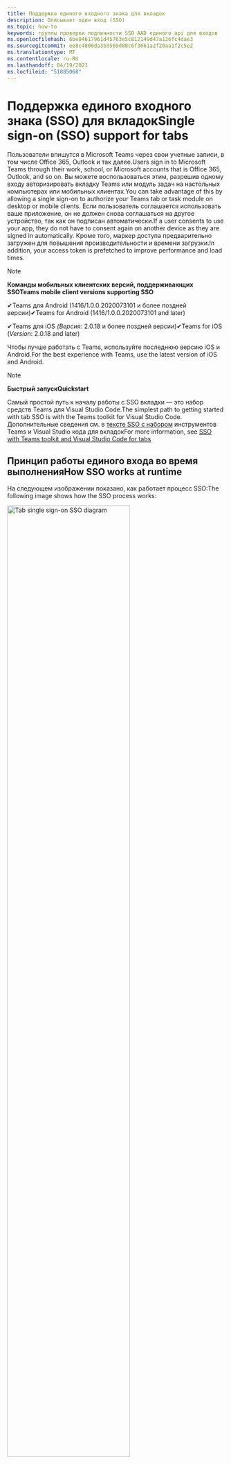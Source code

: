 ```yaml
---
title: Поддержка единого входного знака для вкладок
description: Описывает один вход (SSO)
ms.topic: how-to
keywords: группы проверки подлинности SSO AAD единого api для входов
ms.openlocfilehash: 6be04617961d45763e5c812149d47a126fc4dae3
ms.sourcegitcommit: ee8c4800da3b3569d80c6f3661a2f20aa1f2c5e2
ms.translationtype: MT
ms.contentlocale: ru-RU
ms.lasthandoff: 04/19/2021
ms.locfileid: "51885068"
---
```

# <a name="single-sign-on-sso-support-for-tabs"></a><span data-ttu-id="26fe3-104">Поддержка единого входного знака (SSO) для вкладок</span><span class="sxs-lookup"><span data-stu-id="26fe3-104">Single sign-on (SSO) support for tabs</span></span>

<span data-ttu-id="26fe3-105">Пользователи впишутся в Microsoft Teams через свои учетные записи, в том числе Office 365, Outlook и так далее.</span><span class="sxs-lookup"><span data-stu-id="26fe3-105">Users sign in to Microsoft Teams through their work, school, or Microsoft accounts that is Office 365, Outlook, and so on.</span></span> <span data-ttu-id="26fe3-106">Вы можете воспользоваться этим, разрешив одному входу авторизировать вкладку Teams или модуль задач на настольных компьютерах или мобильных клиентах.</span><span class="sxs-lookup"><span data-stu-id="26fe3-106">You can take advantage of this by allowing a single sign-on to authorize your Teams tab or task module on desktop or mobile clients.</span></span> <span data-ttu-id="26fe3-107">Если пользователь соглашается использовать ваше приложение, он не должен снова соглашаться на другое устройство, так как он подписан автоматически.</span><span class="sxs-lookup"><span data-stu-id="26fe3-107">If a user consents to use your app, they do not have to consent again on another device as they are signed in automatically.</span></span> <span data-ttu-id="26fe3-108">Кроме того, маркер доступа предварительно загружен для повышения производительности и времени загрузки.</span><span class="sxs-lookup"><span data-stu-id="26fe3-108">In addition, your access token is prefetched to improve performance and load times.</span></span>

> [!NOTE]
> <span data-ttu-id="26fe3-109">**Команды мобильных клиентских версий, поддерживающих SSO**</span><span class="sxs-lookup"><span data-stu-id="26fe3-109">**Teams mobile client versions supporting SSO**</span></span>  
>
> <span data-ttu-id="26fe3-110">✔Teams для Android (1416/1.0.0.2020073101 и более поздней версии)</span><span class="sxs-lookup"><span data-stu-id="26fe3-110">✔Teams for Android (1416/1.0.0.2020073101 and later)</span></span>
>
> <span data-ttu-id="26fe3-111">✔Teams для iOS _(Версия_: 2.0.18 и более поздней версии)</span><span class="sxs-lookup"><span data-stu-id="26fe3-111">✔Teams for iOS (_Version_: 2.0.18 and later)</span></span>  
>
> <span data-ttu-id="26fe3-112">Чтобы лучше работать с Teams, используйте последнюю версию iOS и Android.</span><span class="sxs-lookup"><span data-stu-id="26fe3-112">For the best experience with Teams, use the latest version of iOS and Android.</span></span>

> [!NOTE]
> <span data-ttu-id="26fe3-113">**Быстрый запуск**</span><span class="sxs-lookup"><span data-stu-id="26fe3-113">**Quickstart**</span></span>  
>
> <span data-ttu-id="26fe3-114">Самый простой путь к началу работы с SSO вкладки — это набор средств Teams для Visual Studio Code.</span><span class="sxs-lookup"><span data-stu-id="26fe3-114">The simplest path to getting started with tab SSO is with the Teams toolkit for Visual Studio Code.</span></span> <span data-ttu-id="26fe3-115">Дополнительные сведения см. в [тексте SSO с набором](../../../toolkit/visual-studio-code-tab-sso.md) инструментов Teams и Visual Studio кода для вкладок</span><span class="sxs-lookup"><span data-stu-id="26fe3-115">For more information, see [SSO with Teams toolkit and Visual Studio Code for tabs](../../../toolkit/visual-studio-code-tab-sso.md)</span></span>

## <a name="how-sso-works-at-runtime"></a><span data-ttu-id="26fe3-116">Принцип работы единого входа во время выполнения</span><span class="sxs-lookup"><span data-stu-id="26fe3-116">How SSO works at runtime</span></span>

<span data-ttu-id="26fe3-117">На следующем изображении показано, как работает процесс SSO:</span><span class="sxs-lookup"><span data-stu-id="26fe3-117">The following image shows how the SSO process works:</span></span>

<!-- markdownlint-disable MD033 -->
<img src="~/assets/images/tabs/tabs-sso-diagram.png" alt="Tab single sign-on SSO diagram" width="75%"/>

1. <span data-ttu-id="26fe3-118">На вкладке выполнен вызов JavaScript для `getAuthToken()` .</span><span class="sxs-lookup"><span data-stu-id="26fe3-118">In the tab, a JavaScript call is made to `getAuthToken()`.</span></span> <span data-ttu-id="26fe3-119">Это указывает Teams на получение маркера проверки подлинности для приложения вкладки.</span><span class="sxs-lookup"><span data-stu-id="26fe3-119">This tells Teams to obtain an authentication token for the tab application.</span></span>
2. <span data-ttu-id="26fe3-120">Если это первый раз, когда текущий пользователь использовал приложение вкладки, есть запрос на согласие, если требуется согласие или обработка этапной проверки подлинности, например двух факторов проверки подлинности.</span><span class="sxs-lookup"><span data-stu-id="26fe3-120">If this is the first time the current user has used your tab application, there is a request prompt to consent if consent is required or to handle step-up authentication such as two-factor authentication.</span></span>
3. <span data-ttu-id="26fe3-121">Teams запрашивает маркер приложения вкладок из конечной точки Azure Active Directory (AAD) для текущего пользователя.</span><span class="sxs-lookup"><span data-stu-id="26fe3-121">Teams requests the tab application token from the Azure Active Directory (AAD) endpoint for the current user.</span></span>
4. <span data-ttu-id="26fe3-122">AAD отправляет маркер приложения вкладок в приложение Teams.</span><span class="sxs-lookup"><span data-stu-id="26fe3-122">AAD sends the tab application token to the Teams application.</span></span>
5. <span data-ttu-id="26fe3-123">Teams отправляет маркер приложения вкладок на вкладку как часть объекта результатов, возвращаемого `getAuthToken()` вызовом.</span><span class="sxs-lookup"><span data-stu-id="26fe3-123">Teams sends the tab application token to the tab as part of the result object returned by the `getAuthToken()` call.</span></span>
6. <span data-ttu-id="26fe3-124">Маркер разборается в приложении вкладок с помощью JavaScript для извлечения необходимых сведений, например адреса электронной почты пользователя.</span><span class="sxs-lookup"><span data-stu-id="26fe3-124">The token is parsed in the tab application using JavaScript, to extract required information, such as the user's email address.</span></span>

> [!NOTE]
> <span data-ttu-id="26fe3-125">Допустимо только для согласия на ограниченный набор API на уровне пользователя, который является электронной почтой, профилем, offline_access `getAuthToken()` и OpenId.</span><span class="sxs-lookup"><span data-stu-id="26fe3-125">The `getAuthToken()` is only valid for consenting to a limited set of user-level APIs that is email, profile, offline_access and OpenId.</span></span> <span data-ttu-id="26fe3-126">Он не используется для дополнительных областей Graph, таких как `User.Read` или `Mail.Read` .</span><span class="sxs-lookup"><span data-stu-id="26fe3-126">It is not used for further Graph scopes such as `User.Read` or `Mail.Read`.</span></span> <span data-ttu-id="26fe3-127">Дополнительные области Graph см. в предлагаемых [обходных решениях.](#apps-that-require-additional-graph-scopes)</span><span class="sxs-lookup"><span data-stu-id="26fe3-127">For suggested workarounds, see [additional Graph scopes](#apps-that-require-additional-graph-scopes).</span></span>

<span data-ttu-id="26fe3-128">API SSO также работает в [модулях задач,](../../../task-modules-and-cards/what-are-task-modules.md) встраив веб-контент.</span><span class="sxs-lookup"><span data-stu-id="26fe3-128">The SSO API also works in [task modules](../../../task-modules-and-cards/what-are-task-modules.md) that embed web content.</span></span>

## <a name="develop-an-sso-microsoft-teams-tab"></a><span data-ttu-id="26fe3-129">Разработка вкладки SSO Microsoft Teams</span><span class="sxs-lookup"><span data-stu-id="26fe3-129">Develop an SSO Microsoft Teams tab</span></span>

<span data-ttu-id="26fe3-130">В этом разделе описываются задачи, связанные с созданием вкладки Teams, использующей SSO.</span><span class="sxs-lookup"><span data-stu-id="26fe3-130">This section describes the tasks involved in creating a Teams tab that uses SSO.</span></span> <span data-ttu-id="26fe3-131">Эти задачи являются языковыми и framework-agnostic.</span><span class="sxs-lookup"><span data-stu-id="26fe3-131">These tasks are language- and framework-agnostic.</span></span>

### <a name="1-create-your-aad-application"></a><span data-ttu-id="26fe3-132">1. Создание приложения AAD</span><span class="sxs-lookup"><span data-stu-id="26fe3-132">1. Create your AAD application</span></span>

<span data-ttu-id="26fe3-133">**Регистрация приложения в обзоре [портала AAD](https://azure.microsoft.com/features/azure-portal/)**</span><span class="sxs-lookup"><span data-stu-id="26fe3-133">**To register your application in the [AAD portal](https://azure.microsoft.com/features/azure-portal/) overview**</span></span>

1. <span data-ttu-id="26fe3-134">Получите [AAD-ID приложения.](/azure/active-directory/develop/howto-create-service-principal-portal#get-values-for-signing-in)</span><span class="sxs-lookup"><span data-stu-id="26fe3-134">Get your [AAD Application ID](/azure/active-directory/develop/howto-create-service-principal-portal#get-values-for-signing-in).</span></span>
2. <span data-ttu-id="26fe3-135">Укажите разрешения, необходимые приложению для конечной точки AAD и, необязательно, Graph.</span><span class="sxs-lookup"><span data-stu-id="26fe3-135">Specify the permissions that your application needs for the AAD endpoint and, optionally, Graph.</span></span>
3. <span data-ttu-id="26fe3-136">[Предоставление разрешений](/azure/active-directory/develop/howto-create-service-principal-portal#configure-access-policies-on-resources) для настольных, веб-приложений и мобильных приложений Teams.</span><span class="sxs-lookup"><span data-stu-id="26fe3-136">[Grant permissions](/azure/active-directory/develop/howto-create-service-principal-portal#configure-access-policies-on-resources) for Teams desktop, web, and mobile applications.</span></span>
4. <span data-ttu-id="26fe3-137">Предварительно уполномозить Teams, выбрав кнопку **Добавить** область и в открываемой **панели** введите access_as_user в качестве **имени Scope.**</span><span class="sxs-lookup"><span data-stu-id="26fe3-137">Pre-authorize Teams by selecting the **Add a scope** button and in the panel that opens, enter **access_as_user** as the **Scope name**.</span></span>

> [!NOTE]
> <span data-ttu-id="26fe3-138">Необходимо знать несколько важных ограничений:</span><span class="sxs-lookup"><span data-stu-id="26fe3-138">There are some important restrictions that you must know:</span></span>
>
> * <span data-ttu-id="26fe3-139">Поддерживаются только разрешения API графа на уровне пользователей, то есть электронная почта, профиль, offline_access, OpenId.</span><span class="sxs-lookup"><span data-stu-id="26fe3-139">Only user-level Graph API permissions are supported that is, email, profile, offline_access, OpenId.</span></span> <span data-ttu-id="26fe3-140">Если вы должны иметь доступ к другим сферам Graph, таким как или `User.Read` `Mail.Read` , см. [рекомендуемое обходное решение.](#apps-that-require-additional-graph-scopes)</span><span class="sxs-lookup"><span data-stu-id="26fe3-140">If you must have access to other Graph scopes such as `User.Read` or `Mail.Read`, see [recommended workaround](#apps-that-require-additional-graph-scopes).</span></span>
> * <span data-ttu-id="26fe3-141">Важно, чтобы доменное имя вашего приложения было таким же, как и доменное имя, которое вы зарегистрировали для приложения AAD.</span><span class="sxs-lookup"><span data-stu-id="26fe3-141">It is important that your application's domain name is the same as the domain name you have registered for your AAD application.</span></span>
> * <span data-ttu-id="26fe3-142">В настоящее время несколько доменов в приложении не поддерживаются.</span><span class="sxs-lookup"><span data-stu-id="26fe3-142">Currently multiple domains per app are not supported.</span></span>

<span data-ttu-id="26fe3-143">**Регистрация приложения на портале AAD**</span><span class="sxs-lookup"><span data-stu-id="26fe3-143">**To register your app through the AAD portal**</span></span>

1. <span data-ttu-id="26fe3-144">Регистрация нового приложения на портале регистрации приложений [AAD.](https://go.microsoft.com/fwlink/?linkid=2083908)</span><span class="sxs-lookup"><span data-stu-id="26fe3-144">Register a new application in the [AAD App Registrations](https://go.microsoft.com/fwlink/?linkid=2083908) portal.</span></span>
2. <span data-ttu-id="26fe3-145">Выберите **новую регистрацию.**</span><span class="sxs-lookup"><span data-stu-id="26fe3-145">Select **New Registration**.</span></span> <span data-ttu-id="26fe3-146">Появится **страница "Регистрация** приложения".</span><span class="sxs-lookup"><span data-stu-id="26fe3-146">The **Register an application** page appears.</span></span>
3. <span data-ttu-id="26fe3-147">На странице **Регистрация приложения** введите следующие значения:</span><span class="sxs-lookup"><span data-stu-id="26fe3-147">In the **Register an application** page, enter the following values:</span></span>
    1. <span data-ttu-id="26fe3-148">Введите **имя** приложения.</span><span class="sxs-lookup"><span data-stu-id="26fe3-148">Enter a **Name** for your app.</span></span>
    2. <span data-ttu-id="26fe3-149">Выберите **поддерживаемые типы учетных записей,** выберите один клиент или многотенантный тип учетной записи.</span><span class="sxs-lookup"><span data-stu-id="26fe3-149">Choose the **Supported account types**, select single tenant or multitenant account type.</span></span> <span data-ttu-id="26fe3-150">¹</span><span class="sxs-lookup"><span data-stu-id="26fe3-150">¹</span></span>
    * <span data-ttu-id="26fe3-151">Оставьте поле **URI перенаправления** пустым.</span><span class="sxs-lookup"><span data-stu-id="26fe3-151">Leave **Redirect URI** empty.</span></span>
    3. <span data-ttu-id="26fe3-152">Нажмите кнопку **Зарегистрировать**.</span><span class="sxs-lookup"><span data-stu-id="26fe3-152">Choose **Register**.</span></span>
4. <span data-ttu-id="26fe3-153">На странице обзор скопируйте и сохраните ID приложения **(клиента).**</span><span class="sxs-lookup"><span data-stu-id="26fe3-153">On the overview page, copy and save the **Application (client) ID**.</span></span> <span data-ttu-id="26fe3-154">Она должна быть позднее при обновлении манифеста приложения Teams.</span><span class="sxs-lookup"><span data-stu-id="26fe3-154">You must have it later when updating your Teams application manifest.</span></span>
5. <span data-ttu-id="26fe3-155">В разделе **Управление** выберите **Предоставление API**.</span><span class="sxs-lookup"><span data-stu-id="26fe3-155">Under **Manage**, select **Expose an API**.</span></span>
6. <span data-ttu-id="26fe3-156">Выберите **ссылку Set** для создания URI ID приложения в виде `api://{AppID}` .</span><span class="sxs-lookup"><span data-stu-id="26fe3-156">Select the **Set** link to generate the Application ID URI in the form of `api://{AppID}`.</span></span> <span data-ttu-id="26fe3-157">Вставьте полностью квалифицированное доменное имя с переназначенной чертой "/" с добавлением до конца между двойными полосами вперед и GUID.</span><span class="sxs-lookup"><span data-stu-id="26fe3-157">Insert your fully qualified domain name with a forward slash "/" appended to the end, between the double forward slashes and the GUID.</span></span> <span data-ttu-id="26fe3-158">Весь ID должен иметь форму `api://fully-qualified-domain-name.com/{AppID}` .</span><span class="sxs-lookup"><span data-stu-id="26fe3-158">The entire ID must have the form of `api://fully-qualified-domain-name.com/{AppID}`.</span></span> <span data-ttu-id="26fe3-159">² Например, `api://subdomain.example.com/00000000-0000-0000-0000-000000000000` .</span><span class="sxs-lookup"><span data-stu-id="26fe3-159">² For example, `api://subdomain.example.com/00000000-0000-0000-0000-000000000000`.</span></span> <span data-ttu-id="26fe3-160">Полностью квалифицированное доменное имя — это доступное для чтения имя домена, из которого обслуживается ваше приложение.</span><span class="sxs-lookup"><span data-stu-id="26fe3-160">The fully qualified domain name is the human readable domain name from which your app is served.</span></span> <span data-ttu-id="26fe3-161">Если вы используете службу тоннелей, например ngrok, необходимо обновить это значение всякий раз, когда изменяется поддомен ngrok.</span><span class="sxs-lookup"><span data-stu-id="26fe3-161">If you are using a tunneling service such as ngrok, you must update this value whenever your ngrok subdomain changes.</span></span>
7. <span data-ttu-id="26fe3-162">Выберите **Добавить область**.</span><span class="sxs-lookup"><span data-stu-id="26fe3-162">Select **Add a scope**.</span></span> <span data-ttu-id="26fe3-163">На открываемой панели **введите access_as_user** имя **Scope**.</span><span class="sxs-lookup"><span data-stu-id="26fe3-163">In the panel that opens, enter **access_as_user** as the **Scope name**.</span></span>
8. <span data-ttu-id="26fe3-164">В поле **Кто может дать согласие?** введите **администраторов и пользователей**.</span><span class="sxs-lookup"><span data-stu-id="26fe3-164">In the **Who can consent?** box, enter **Admins and users**.</span></span>
9. <span data-ttu-id="26fe3-165">Введите сведения в полях для настройки подсказок согласия администратора и пользователя со значениями, подходящими для `access_as_user` области:</span><span class="sxs-lookup"><span data-stu-id="26fe3-165">Enter the details in the boxes for configuring the admin and user consent prompts with values that are appropriate for the `access_as_user` scope:</span></span>
    * <span data-ttu-id="26fe3-166">**Название согласия администратора:** Команды могут получить доступ к профилю пользователя.</span><span class="sxs-lookup"><span data-stu-id="26fe3-166">**Admin consent title:** Teams can access the user’s profile.</span></span>
    * <span data-ttu-id="26fe3-167">**Описание согласия администратора.** Команды могут вызывать веб-API приложения в качестве текущего пользователя.</span><span class="sxs-lookup"><span data-stu-id="26fe3-167">**Admin consent description**: Teams can call the app’s web APIs as the current user.</span></span>
    * <span data-ttu-id="26fe3-168">**Название согласия пользователя.** Команды могут получать доступ к вашему профилю и делать запросы от вашего имени.</span><span class="sxs-lookup"><span data-stu-id="26fe3-168">**User consent title**: Teams can access your profile and make requests on your behalf.</span></span>
    * <span data-ttu-id="26fe3-169">**Описание согласия пользователя:** Команды могут вызывать API этого приложения с тем же правами, что и у вас.</span><span class="sxs-lookup"><span data-stu-id="26fe3-169">**User consent description:** Teams can call this app’s APIs with the same rights as you have.</span></span>
10. <span data-ttu-id="26fe3-170">Убедитесь, что параметру **Состояние** присвоено значение **Включено**.</span><span class="sxs-lookup"><span data-stu-id="26fe3-170">Ensure that **State** is set to **Enabled**.</span></span>
11. <span data-ttu-id="26fe3-171">Выберите **Добавить область,** чтобы сохранить сведения.</span><span class="sxs-lookup"><span data-stu-id="26fe3-171">Select **Add scope** to save the details.</span></span> <span data-ttu-id="26fe3-172">Доменная часть имени **Scope,** отображаемая ниже текстового поля, должна автоматически соответствовать набору URI **ID** приложения на предыдущем шаге с приложением до `/access_as_user` `api://subdomain.example.com/00000000-0000-0000-0000-000000000000/access_as_user` конца.</span><span class="sxs-lookup"><span data-stu-id="26fe3-172">The domain part of the **Scope name** displayed below the text field must automatically match the **Application ID** URI set in the previous step, with `/access_as_user` appended to the end `api://subdomain.example.com/00000000-0000-0000-0000-000000000000/access_as_user`.</span></span>
12. <span data-ttu-id="26fe3-173">В разделе **Авторизованные клиентские приложения** определите приложения, которые необходимо авторизировать для веб-приложения вашего приложения.</span><span class="sxs-lookup"><span data-stu-id="26fe3-173">In the **Authorized client applications** section, identify the applications that you want to authorize for your app’s web application.</span></span> <span data-ttu-id="26fe3-174">Выберите **Добавление клиентского приложения.**</span><span class="sxs-lookup"><span data-stu-id="26fe3-174">Select **Add a client application**.</span></span> <span data-ttu-id="26fe3-175">Введите каждый из следующих клиентских ИД и выберите авторизованную область, созданную на предыдущем шаге:</span><span class="sxs-lookup"><span data-stu-id="26fe3-175">Enter each of the following client IDs and select the authorized scope you created in the previous step:</span></span>
    * <span data-ttu-id="26fe3-176">`1fec8e78-bce4-4aaf-ab1b-5451cc387264` для мобильного или настольного приложения Teams.</span><span class="sxs-lookup"><span data-stu-id="26fe3-176">`1fec8e78-bce4-4aaf-ab1b-5451cc387264` for Teams mobile or desktop application.</span></span>
    * <span data-ttu-id="26fe3-177">`5e3ce6c0-2b1f-4285-8d4b-75ee78787346` для веб-приложения Teams.</span><span class="sxs-lookup"><span data-stu-id="26fe3-177">`5e3ce6c0-2b1f-4285-8d4b-75ee78787346` for Teams web application.</span></span>
13. <span data-ttu-id="26fe3-178">Перейдите **к разрешениям API.**</span><span class="sxs-lookup"><span data-stu-id="26fe3-178">Navigate to **API Permissions**.</span></span> <span data-ttu-id="26fe3-179">Выберите **Добавить**  >  **разрешения, делегированные Microsoft Graph,** а затем добавьте следующие разрешения  >  из API Graph:</span><span class="sxs-lookup"><span data-stu-id="26fe3-179">Select **Add a permission** > **Microsoft Graph** > **Delegated permissions**, then add the following permissions from Graph API:</span></span>
    * <span data-ttu-id="26fe3-180">User.Read включен по умолчанию</span><span class="sxs-lookup"><span data-stu-id="26fe3-180">User.Read enabled by default</span></span>
    * <span data-ttu-id="26fe3-181">email</span><span class="sxs-lookup"><span data-stu-id="26fe3-181">email</span></span>
    * <span data-ttu-id="26fe3-182">offline_access</span><span class="sxs-lookup"><span data-stu-id="26fe3-182">offline_access</span></span>
    * <span data-ttu-id="26fe3-183">OpenId</span><span class="sxs-lookup"><span data-stu-id="26fe3-183">OpenId</span></span>
    * <span data-ttu-id="26fe3-184">profile</span><span class="sxs-lookup"><span data-stu-id="26fe3-184">profile</span></span>

14. <span data-ttu-id="26fe3-185">Переход к **проверке подлинности.**</span><span class="sxs-lookup"><span data-stu-id="26fe3-185">Navigate to **Authentication**.</span></span>

    <span data-ttu-id="26fe3-186">Если приложению не было предоставлено согласие ИТ-администратора, пользователи должны предоставить согласие при первом использовании приложения.</span><span class="sxs-lookup"><span data-stu-id="26fe3-186">If an app has not been granted IT admin consent, users have to provide consent the first time they use an app.</span></span>

    <span data-ttu-id="26fe3-187">Чтобы ввести URI перенаправления:</span><span class="sxs-lookup"><span data-stu-id="26fe3-187">To enter a redirect URI:</span></span>
    * <span data-ttu-id="26fe3-188">Выберите **Добавить платформу.**</span><span class="sxs-lookup"><span data-stu-id="26fe3-188">Select **Add a platform**.</span></span>
    * <span data-ttu-id="26fe3-189">Выберите **веб.**</span><span class="sxs-lookup"><span data-stu-id="26fe3-189">Select **web**.</span></span>
    * <span data-ttu-id="26fe3-190">Введите **URI перенаправления** для приложения.</span><span class="sxs-lookup"><span data-stu-id="26fe3-190">Enter the **redirect URI** for your app.</span></span> <span data-ttu-id="26fe3-191">Это страница, на которой успешный неявный поток грантов перенаправляет пользователя.</span><span class="sxs-lookup"><span data-stu-id="26fe3-191">This is the page where a successful implicit grant flow redirects the user.</span></span> <span data-ttu-id="26fe3-192">Это то же полное доменное имя, которое вы ввели на шаге 5, а затем маршрут API, куда отправляется ответ на проверку подлинности.</span><span class="sxs-lookup"><span data-stu-id="26fe3-192">This is the same fully qualified domain name that you entered in step 5 followed by the API route where an authentication response is sent.</span></span> <span data-ttu-id="26fe3-193">Если вы следуете примеру Teams, это `https://subdomain.example.com/auth-end` .</span><span class="sxs-lookup"><span data-stu-id="26fe3-193">If you are following any of the Teams samples, this is `https://subdomain.example.com/auth-end`.</span></span>

    <span data-ttu-id="26fe3-194">Включить неявный грант, проверив следующие поля: ✔ маркера ID ✔ Access Token</span><span class="sxs-lookup"><span data-stu-id="26fe3-194">Enable implicit grant by checking the following boxes: ✔ ID Token ✔ Access Token</span></span>

<span data-ttu-id="26fe3-195">Поздравляем!</span><span class="sxs-lookup"><span data-stu-id="26fe3-195">Congratulations!</span></span> <span data-ttu-id="26fe3-196">Вы выполнили необходимые условия регистрации приложений для работы с приложением SSO вкладки.</span><span class="sxs-lookup"><span data-stu-id="26fe3-196">You have completed the app registration prerequisites to proceed with your tab SSO app.</span></span>

> [!NOTE]
>
> * <span data-ttu-id="26fe3-197">¹ Если ваше приложение AAD зарегистрировано в том же клиенте, где вы делаете запрос на проверку подлинности в Teams, пользователю не может быть предложено дать согласие и ему сразу же будет предоставлен маркер доступа.</span><span class="sxs-lookup"><span data-stu-id="26fe3-197">¹ If your AAD app is registered in the same tenant where you are making an authentication request in Teams, the user cannot be asked to consent and is granted an access token right away.</span></span> <span data-ttu-id="26fe3-198">Пользователи соглашаются на эти разрешения только в том случае, если приложение AAD зарегистрировано в другом клиенте.</span><span class="sxs-lookup"><span data-stu-id="26fe3-198">Users only consent to these permissions if the AAD app is registered in a different tenant.</span></span>
> * <span data-ttu-id="26fe3-199">² Если настраиваемый домен не добавлен в AAD, вы получите ошибку, указывав, что имя хост не должно основываться на уже собственном домене.</span><span class="sxs-lookup"><span data-stu-id="26fe3-199">² If the custom domain is not added to AAD, you get an error stating that the host name must not be based on an already owned domain.</span></span> <span data-ttu-id="26fe3-200">Чтобы добавить настраиваемый домен в AAD и зарегистрировать его, выполните добавление пользовательского доменного имени в процедуру [AAD,](/azure/active-directory/fundamentals/add-custom-domain) а затем повторите шаг 5.</span><span class="sxs-lookup"><span data-stu-id="26fe3-200">To add custom domain to AAD and register it, follow the [add a custom domain name to AAD](/azure/active-directory/fundamentals/add-custom-domain) procedure, and then repeat step 5.</span></span> <span data-ttu-id="26fe3-201">Вы также можете получить эту ошибку, если вы не подписаны с учетными данными администратора в аренде Office 365.</span><span class="sxs-lookup"><span data-stu-id="26fe3-201">You can also get this error if you are not signed in with Admin credentials in the Office 365 tenancy.</span></span>
> * <span data-ttu-id="26fe3-202">Если вы не получаете основное имя пользователя (UPN)) в маркере возвращенного доступа, вы можете добавить его в качестве необязательных утверждений [в](https://docs.microsoft.com/azure/active-directory/develop/active-directory-optional-claims) AAD.</span><span class="sxs-lookup"><span data-stu-id="26fe3-202">If you are not receiving the user principal name (UPN)) in the returned access token, you can add it as an [optional claim](https://docs.microsoft.com/azure/active-directory/develop/active-directory-optional-claims) in AAD.</span></span>

### <a name="2-update-your-teams-application-manifest"></a><span data-ttu-id="26fe3-203">2. Обновление манифеста приложения Teams</span><span class="sxs-lookup"><span data-stu-id="26fe3-203">2. Update your Teams application manifest</span></span>

<span data-ttu-id="26fe3-204">Чтобы добавить новые свойства в манифест Teams, используйте следующий код:</span><span class="sxs-lookup"><span data-stu-id="26fe3-204">Use the following code to add new properties to your Teams manifest:</span></span>

```json
"webApplicationInfo": {
  "id": "00000000-0000-0000-0000-000000000000",
  "resource": "api://subdomain.example.com/00000000-0000-0000-0000-000000000000"
}
```

* <span data-ttu-id="26fe3-205">**WebApplicationInfo** является родителем следующих элементов:</span><span class="sxs-lookup"><span data-stu-id="26fe3-205">**WebApplicationInfo** is the parent of the following elements:</span></span>

> [!div class="checklist"]
> * <span data-ttu-id="26fe3-206">**id** — ID клиента приложения.</span><span class="sxs-lookup"><span data-stu-id="26fe3-206">**id** - The client ID of the application.</span></span> <span data-ttu-id="26fe3-207">Это ИД приложения, полученный в рамках регистрации приложения в Azure AD.</span><span class="sxs-lookup"><span data-stu-id="26fe3-207">This is the application ID that you obtained as part of registering the application with Azure AD.</span></span>
>* <span data-ttu-id="26fe3-208">**ресурс** — домен и поддомен приложения.</span><span class="sxs-lookup"><span data-stu-id="26fe3-208">**resource** - The domain and subdomain of your application.</span></span> <span data-ttu-id="26fe3-209">Это тот же URI (включая протокол), который вы зарегистрировали при создании вашего шага `api://` `scope` 6.</span><span class="sxs-lookup"><span data-stu-id="26fe3-209">This is the same URI (including the `api://` protocol) that you registered when creating your `scope` in step 6.</span></span> <span data-ttu-id="26fe3-210">Не следует включать путь `access_as_user` в ресурс.</span><span class="sxs-lookup"><span data-stu-id="26fe3-210">You must not include the `access_as_user` path in your resource.</span></span> <span data-ttu-id="26fe3-211">Доменная часть этого URI должна соответствовать домену, в том числе любым поддоменам, используемым в URL-адресах манифеста приложения Teams.</span><span class="sxs-lookup"><span data-stu-id="26fe3-211">The domain part of this URI must match the domain, including any subdomains, used in the URLs of your Teams application manifest.</span></span>

> [!NOTE]
>
>* <span data-ttu-id="26fe3-212">Ресурс приложения AAD обычно является корнем URL-адреса сайта и приложения `api://subdomain.example.com/00000000-0000-0000-0000-000000000000` (например).</span><span class="sxs-lookup"><span data-stu-id="26fe3-212">The resource for an AAD app is usually the root of its site URL and the appID (e.g. `api://subdomain.example.com/00000000-0000-0000-0000-000000000000`).</span></span> <span data-ttu-id="26fe3-213">Это значение также используется для обеспечения того, чтобы ваш запрос был исходя из того же домена.</span><span class="sxs-lookup"><span data-stu-id="26fe3-213">This value is also used to ensure your request is coming from the same domain.</span></span> <span data-ttu-id="26fe3-214">Убедитесь, `contentURL` что вкладка использует те же домены, что и свойство ресурса.</span><span class="sxs-lookup"><span data-stu-id="26fe3-214">Ensure that the `contentURL` for your tab uses the same domains as your resource property.</span></span>
>* <span data-ttu-id="26fe3-215">Для реализации поля необходимо использовать манифестную версию 1.5 или `webApplicationInfo` более.</span><span class="sxs-lookup"><span data-stu-id="26fe3-215">You must use manifest version 1.5 or higher to implement the `webApplicationInfo` field.</span></span>

### <a name="3-get-an-authentication-token-from-your-client-side-code"></a><span data-ttu-id="26fe3-216">3. Получите маркер проверки подлинности из клиентского кода</span><span class="sxs-lookup"><span data-stu-id="26fe3-216">3. Get an authentication token from your client-side code</span></span>

<span data-ttu-id="26fe3-217">Используйте следующий API проверки подлинности:</span><span class="sxs-lookup"><span data-stu-id="26fe3-217">Use the following authentication API:</span></span>

```javascript
var authTokenRequest = {
  successCallback: function(result) { console.log("Success: " + result); },
  failureCallback: function(error) { console.log("Failure: " + error); }
};
microsoftTeams.authentication.getAuthToken(authTokenRequest);
```

<span data-ttu-id="26fe3-218">Когда вы звоните , и для получения разрешений на уровне пользователя требуется дополнительное согласие пользователя, пользователю отображается диалоговое окно для `getAuthToken` предоставления дополнительного согласия.</span><span class="sxs-lookup"><span data-stu-id="26fe3-218">When you call `getAuthToken` - and additional user consent is required for user-level permissions, a dialog is shown to the user to grant additional consent.</span></span>

<span data-ttu-id="26fe3-219">После получения маркера доступа в вызове успешного вызова можно расшифровать маркер доступа для просмотра утверждений, связанных с этим маркером.</span><span class="sxs-lookup"><span data-stu-id="26fe3-219">After you receive the access token in the success callback, you can decode the access token to view the claims associated with that token.</span></span> <span data-ttu-id="26fe3-220">Необязательно можно вручную скопировать и вклеить маркер доступа [](https://jwt.ms/) в средство, например jwt.ms для проверки его содержимого.</span><span class="sxs-lookup"><span data-stu-id="26fe3-220">Optionally, you can manually copy and paste the access token into a tool, such as [jwt.ms](https://jwt.ms/) to inspect its contents.</span></span> <span data-ttu-id="26fe3-221">Если вы не получаете upN в маркере возвращенного доступа, вы можете добавить его в качестве необязательных [утверждений](https://docs.microsoft.com/azure/active-directory/develop/active-directory-optional-claims) в AAD.</span><span class="sxs-lookup"><span data-stu-id="26fe3-221">If you are not receiving the UPN in the returned access token, you can add it as an [optional claim](https://docs.microsoft.com/azure/active-directory/develop/active-directory-optional-claims) in AAD.</span></span>

<p>
    <img src="~/assets/images/tabs/tabs-sso-prompt.png" alt="Tab single sign-on SSO dialog prompt" width="75%"/>
</p>

## <a name="code-sample"></a><span data-ttu-id="26fe3-222">Пример кода</span><span class="sxs-lookup"><span data-stu-id="26fe3-222">Code sample</span></span>

|<span data-ttu-id="26fe3-223">**Пример имени**</span><span class="sxs-lookup"><span data-stu-id="26fe3-223">**Sample name**</span></span>|<span data-ttu-id="26fe3-224">**Описание**</span><span class="sxs-lookup"><span data-stu-id="26fe3-224">**Description**</span></span>|<span data-ttu-id="26fe3-225">**C#**</span><span class="sxs-lookup"><span data-stu-id="26fe3-225">**C#**</span></span>|<span data-ttu-id="26fe3-226">**Node.js**</span><span class="sxs-lookup"><span data-stu-id="26fe3-226">**Node.js**</span></span>|
|---------------|---------------|------|--------------|
| <span data-ttu-id="26fe3-227">Tab SSO</span><span class="sxs-lookup"><span data-stu-id="26fe3-227">Tab SSO</span></span> |<span data-ttu-id="26fe3-228">Пример приложения Microsoft Teams для вкладок Azure AD SSO</span><span class="sxs-lookup"><span data-stu-id="26fe3-228">Microsoft Teams sample app for tabs Azure AD SSO</span></span>| [<span data-ttu-id="26fe3-229">View</span><span class="sxs-lookup"><span data-stu-id="26fe3-229">View</span></span>](https://github.com/OfficeDev/Microsoft-Teams-Samples/tree/main/samples/tab-sso/csharp)|<span data-ttu-id="26fe3-230">[Просмотр](https://github.com/OfficeDev/Microsoft-Teams-Samples/blob/main/samples/tab-sso/nodejs),</span><span class="sxs-lookup"><span data-stu-id="26fe3-230">[View](https://github.com/OfficeDev/Microsoft-Teams-Samples/blob/main/samples/tab-sso/nodejs),</span></span> </br>[<span data-ttu-id="26fe3-231">Teams набор средств</span><span class="sxs-lookup"><span data-stu-id="26fe3-231">Teams Toolkit</span></span>](../../../toolkit/visual-studio-code-tab-sso.md)|

## <a name="known-limitations"></a><span data-ttu-id="26fe3-232">Известные ограничения</span><span class="sxs-lookup"><span data-stu-id="26fe3-232">Known limitations</span></span>

### <a name="apps-that-require-additional-graph-scopes"></a><span data-ttu-id="26fe3-233">Приложения, которые требуют дополнительных областей Graph</span><span class="sxs-lookup"><span data-stu-id="26fe3-233">Apps that require additional Graph scopes</span></span>

<span data-ttu-id="26fe3-234">Наша текущая реализация для SSO предоставляет согласие только для разрешений на уровне пользователей, таких как электронная почта, профиль, offline_access, OpenId, а не для других API, таких как User.Read или Mail.Read.</span><span class="sxs-lookup"><span data-stu-id="26fe3-234">Our current implementation for SSO only grants consent for user-level permissions that is email, profile, offline_access, OpenId and not for other APIs such as User.Read or Mail.Read.</span></span> <span data-ttu-id="26fe3-235">Если вашему приложению необходимы дополнительные области Graph, в следующем разделе предусмотрены некоторые разрешимые обходные пути.</span><span class="sxs-lookup"><span data-stu-id="26fe3-235">If your app needs further Graph scopes, the next section provides some enabling workarounds.</span></span>

#### <a name="tenant-admin-consent"></a><span data-ttu-id="26fe3-236">Согласие администратора клиента</span><span class="sxs-lookup"><span data-stu-id="26fe3-236">Tenant Admin Consent</span></span>

<span data-ttu-id="26fe3-237">Самый простой подход — получить предварительное согласие администратора клиента от имени организации.</span><span class="sxs-lookup"><span data-stu-id="26fe3-237">The simplest approach is to get a tenant admin to pre-consent on behalf of the organization.</span></span> <span data-ttu-id="26fe3-238">Это означает, что пользователям не нужно соглашаться на эти области, и вы можете [](/azure/active-directory/develop/v1-oauth2-on-behalf-of-flow)свободно обмениваться стороной сервера маркеров с помощью потока от имени AAD.</span><span class="sxs-lookup"><span data-stu-id="26fe3-238">This means users do not have to consent to these scopes and you can then be free to exchange the token server side using AAD’s [on-behalf-of flow](/azure/active-directory/develop/v1-oauth2-on-behalf-of-flow).</span></span> <span data-ttu-id="26fe3-239">Это решение приемлемо для внутренних бизнес-приложений, но недостаточно для сторонних разработчиков, которые не могут полагаться на утверждение администратора клиента.</span><span class="sxs-lookup"><span data-stu-id="26fe3-239">This workaround is acceptable for internal line-of-business applications but is not enough for third-party developers who are not able to rely on tenant admin approval.</span></span>

<span data-ttu-id="26fe3-240">Простой способ согласия от имени организации в качестве администратора клиента — обратиться к `https://login.microsoftonline.com/common/adminconsent?client_id=<AAD_App_ID>` .</span><span class="sxs-lookup"><span data-stu-id="26fe3-240">A simple way of consenting on behalf of an organization as a tenant admin is to refer to `https://login.microsoftonline.com/common/adminconsent?client_id=<AAD_App_ID>`.</span></span>

#### <a name="ask-for-additional-consent-using-the-auth-api"></a><span data-ttu-id="26fe3-241">Запрос дополнительного согласия с помощью API Auth</span><span class="sxs-lookup"><span data-stu-id="26fe3-241">Ask for additional consent using the Auth API</span></span>

<span data-ttu-id="26fe3-242">Другой подход для получения дополнительных областей Graph заключается в том, чтобы представить диалоговое окно согласия с помощью существующего веб-подхода проверки подлинности [Azure AD,](~/tabs/how-to/authentication/auth-tab-aad.md#navigate-to-the-authorization-page-from-your-popup-page) который включает в себя создание диалогового окна согласия Azure AD.</span><span class="sxs-lookup"><span data-stu-id="26fe3-242">Another approach for getting additional Graph scopes is to present a consent dialog using our existing [web-based Azure AD authentication approach](~/tabs/how-to/authentication/auth-tab-aad.md#navigate-to-the-authorization-page-from-your-popup-page) which involves popping up an Azure AD consent dialog box.</span></span> 

<span data-ttu-id="26fe3-243">**Запрос дополнительного согласия с помощью API Auth**</span><span class="sxs-lookup"><span data-stu-id="26fe3-243">**To ask for additional consent using the Auth API**</span></span>

1. <span data-ttu-id="26fe3-244">Полученный с помощью маркера маркер должен быть обменяно на стороне сервера с помощью AAD от имени потока, чтобы получить доступ к этим дополнительным `getAuthToken()` API Graph. [](/azure/active-directory/develop/v2-oauth2-on-behalf-of-flow)</span><span class="sxs-lookup"><span data-stu-id="26fe3-244">The token retrieved using `getAuthToken()` needs to be exchanged server-side using AAD [on-behalf-of flow](/azure/active-directory/develop/v2-oauth2-on-behalf-of-flow) to get access to those additional Graph APIs.</span></span> <span data-ttu-id="26fe3-245">Убедитесь, что для этого обмена используется конечная точка v2 Graph.</span><span class="sxs-lookup"><span data-stu-id="26fe3-245">Ensure you use the v2 Graph endpoint for this exchange.</span></span>
2. <span data-ttu-id="26fe3-246">В случае сбой обмена AAD возвращает недействительные исключения гранта.</span><span class="sxs-lookup"><span data-stu-id="26fe3-246">If the exchange fails, AAD returns an invalid grant exception.</span></span> <span data-ttu-id="26fe3-247">Обычно существует одно из двух сообщений об ошибке или `invalid_grant` `interaction_required` .</span><span class="sxs-lookup"><span data-stu-id="26fe3-247">There are usually one of two error messages, `invalid_grant` or `interaction_required`.</span></span>
3. <span data-ttu-id="26fe3-248">В случае сбой обмена необходимо получить дополнительное согласие.</span><span class="sxs-lookup"><span data-stu-id="26fe3-248">When the exchange fails, you must ask for additional consent.</span></span> <span data-ttu-id="26fe3-249">Покажите какой-либо пользовательский интерфейс (пользовательский интерфейс) с просьбой предоставить дополнительное согласие.</span><span class="sxs-lookup"><span data-stu-id="26fe3-249">Show some user interface (UI) asking the user to grant additional consent.</span></span> <span data-ttu-id="26fe3-250">Этот пользовательский интерфейс должен включать кнопку, которая запускает диалоговое окно согласия AAD с помощью [AAD API проверки подлинности.](~/concepts/authentication/auth-silent-aad.md)</span><span class="sxs-lookup"><span data-stu-id="26fe3-250">This UI must include a button that triggers an AAD consent dialog box using our [AAD authentication API](~/concepts/authentication/auth-silent-aad.md).</span></span>
4. <span data-ttu-id="26fe3-251">При запросе дополнительного согласия от AAD необходимо включить в AAD параметр `prompt=consent` [query-string-parameter,](~/tabs/how-to/authentication/auth-silent-aad.md#get-the-user-context) в противном случае AAD не запрашивает дополнительные области.</span><span class="sxs-lookup"><span data-stu-id="26fe3-251">When asking for additional consent from AAD, you must include `prompt=consent` in your [query-string-parameter](~/tabs/how-to/authentication/auth-silent-aad.md#get-the-user-context) to AAD, otherwise AAD does not ask for the additional scopes.</span></span>
    * <span data-ttu-id="26fe3-252">Вместо `?scope={scopes}`</span><span class="sxs-lookup"><span data-stu-id="26fe3-252">Instead of `?scope={scopes}`</span></span>
    * <span data-ttu-id="26fe3-253">Используйте это `?prompt=consent&scope={scopes}`</span><span class="sxs-lookup"><span data-stu-id="26fe3-253">Use this `?prompt=consent&scope={scopes}`</span></span>
    * <span data-ttu-id="26fe3-254">Убедитесь, что включает все области, которые вы подсказывая `{scopes}` пользователю, например, Mail.Read или User.Read.</span><span class="sxs-lookup"><span data-stu-id="26fe3-254">Ensure that `{scopes}` includes all the scopes you are prompting the user for, for example, Mail.Read or User.Read.</span></span>
5. <span data-ttu-id="26fe3-255">После предоставления пользователем дополнительных разрешений повторно обнажь поток от имени, чтобы получить доступ к этим дополнительным API.</span><span class="sxs-lookup"><span data-stu-id="26fe3-255">Once the user has granted additional permission, retry the on-behalf-of-flow to get access to these additional APIs.</span></span>

### <a name="non-aad-authentication"></a><span data-ttu-id="26fe3-256">Проверка подлинности без AAD</span><span class="sxs-lookup"><span data-stu-id="26fe3-256">Non-AAD authentication</span></span>

<span data-ttu-id="26fe3-257">Вышеуказанное решение проверки подлинности работает только для приложений и служб, поддерживаюющих AAD в качестве поставщика удостоверений.</span><span class="sxs-lookup"><span data-stu-id="26fe3-257">The above-described authentication solution only works for apps and services that support AAD as an identity provider.</span></span> <span data-ttu-id="26fe3-258">Приложения, которые хотят проверить подлинность с помощью служб, не использующих AAD, должны продолжать использовать поток веб-проверки подлинности на основе всплывающих [данных.](~/concepts/authentication.md)</span><span class="sxs-lookup"><span data-stu-id="26fe3-258">Apps that want to authenticate using non-AAD based services must continue using the pop-up-based [web authentication flow](~/concepts/authentication.md).</span></span>

> [!NOTE]
> <span data-ttu-id="26fe3-259">SSO поддерживается для приложений, которые принадлежат клиентам в клиентах AAD B2C.</span><span class="sxs-lookup"><span data-stu-id="26fe3-259">SSO is supported for customer owned apps within the AAD B2C tenants.</span></span>
